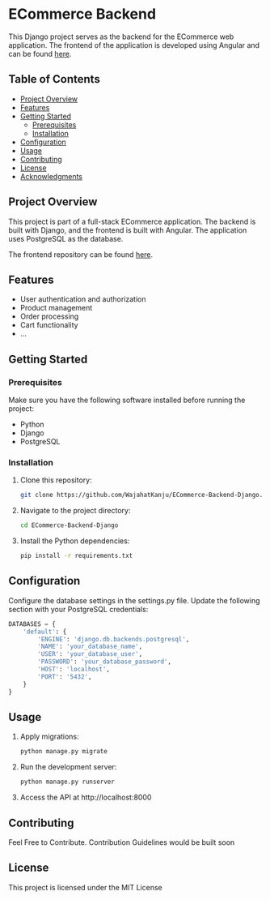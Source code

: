 # ECommerce Backend

This Django project serves as the backend for the ECommerce web application. The frontend of the application is developed using Angular and can be found [here](https://github.com/WajahatKanju/ECommerce-Front-ng).

## Table of Contents

- [Project Overview](#project-overview)
- [Features](#features)
- [Getting Started](#getting-started)
  - [Prerequisites](#prerequisites)
  - [Installation](#installation)
- [Configuration](#configuration)
- [Usage](#usage)
- [Contributing](#contributing)
- [License](#license)
- [Acknowledgments](#acknowledgments)

## Project Overview

This project is part of a full-stack ECommerce application. The backend is built with Django, and the frontend is built with Angular. The application uses PostgreSQL as the database.

The frontend repository can be found [here](https://github.com/WajahatKanju/ECommerce-Front-ng).

## Features

- User authentication and authorization
- Product management
- Order processing
- Cart functionality
- ...

## Getting Started

### Prerequisites

Make sure you have the following software installed before running the project:

- Python
- Django
- PostgreSQL

### Installation

1. Clone this repository:

   ```bash
   git clone https://github.com/WajahatKanju/ECommerce-Backend-Django.git
    ```
2. Navigate to the project directory:
    ```bash
   cd ECommerce-Backend-Django
   ```
3. Install the Python dependencies:
    ```bash
   pip install -r requirements.txt
   ```

##  Configuration
Configure the database settings in the settings.py file. Update the following section with your PostgreSQL credentials:
```python
DATABASES = {
    'default': {
        'ENGINE': 'django.db.backends.postgresql',
        'NAME': 'your_database_name',
        'USER': 'your_database_user',
        'PASSWORD': 'your_database_password',
        'HOST': 'localhost',
        'PORT': '5432',
    }
}
```

## Usage
1. Apply migrations:

    ```bash
    python manage.py migrate
    ```
2. Run the development server:
    
    ```bash
    python manage.py runserver
    ```

3. Access the API at http://localhost:8000

## Contributing
Feel Free to Contribute.
Contribution Guidelines would be built soon

## License
This project is licensed under the MIT License